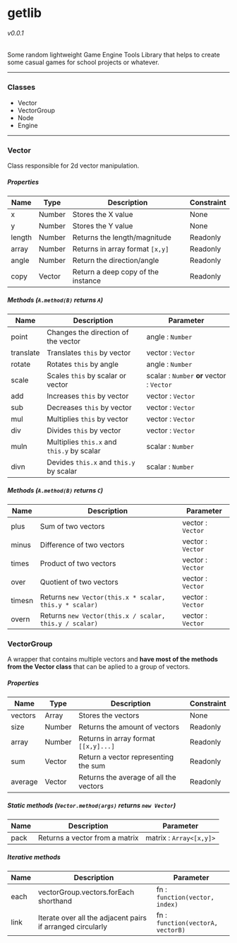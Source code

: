 # getlib
###### v0.0.1
Some random lightweight Game Engine Tools Library that helps to create some casual games for school projects or whatever.

---
### Classes
- Vector
- VectorGroup
- Node
- Engine
---
### Vector
Class responsible for 2d vector manipulation.
##### Properties
Name | Type | Description | Constraint
-----|------|-------------|----------
x | Number | Stores the X value | None
y | Number | Stores the Y value | None
length | Number | Returns the length/magnitude | Readonly
array  | Number | Returns in array format `[x,y]` | Readonly
angle  | Number | Return the direction/angle | Readonly
copy | Vector | Return a deep copy of the instance | Readonly
##### Methods (`A.method(B)` returns `A`)
Name | Description | Parameter
-|-|-
point | Changes the direction of the vector | angle : `Number`
translate | Translates `this` by vector | vector : `Vector`
rotate | Rotates `this` by angle | angle : `Number`
scale | Scales `this` by scalar or vector | scalar : `Number` **or** vector : `Vector`
add | Increases `this` by vector | vector : `Vector`
sub | Decreases `this` by vector | vector : `Vector`
mul | Multiplies `this` by vector | vector : `Vector`
div | Divides `this` by vector | vector : `Vector`
muln | Multiplies `this.x` and `this.y` by scalar | scalar : `Number`
divn | Devides `this.x` and `this.y` by scalar | scalar : `Number`
##### Methods (`A.method(B)` returns `C`)
Name | Description | Parameter
-|-|-
plus | Sum of two vectors | vector : `Vector`
minus | Difference of two vectors | vector : `Vector`
times | Product of two vectors | vector : `Vector`
over | Quotient of two vectors | vector : `Vector`
timesn | Returns `new Vector(this.x * scalar, this.y * scalar)` | vector : `Vector`
overn | Returns `new Vector(this.x / scalar, this.y / scalar)` | vector : `Vector`
### VectorGroup
A wrapper that contains multiple vectors and **have most of the methods from the Vector class** that can be aplied to a group of vectors.
##### Properties
Name | Type | Description | Constraint
-----|------|-------------|----------
vectors | Array<Vector> | Stores the vectors | None
size | Number | Returns the amount of vectors | Readonly
array  | Number | Returns in array format `[[x,y]...]` | Readonly
sum  | Vector | Return a vector representing the sum | Readonly
average | Vector | Returns the average of all the vectors | Readonly

##### Static methods (`Vector.method(args)` returns `new Vector`)
Name | Description | Parameter
-----|-------------|----------
pack | Returns a vector from a matrix | matrix : `Array<[x,y]>`

##### Iterative methods
Name | Description | Parameter
-----|-------------|----------
each | vectorGroup.vectors.forEach shorthand | fn : `function(vector, index)`
link | Iterate over all the adjacent pairs if arranged circularly | fn : `function(vectorA, vectorB)`



